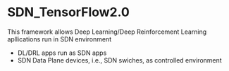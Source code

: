 # SDN_TensorFlow2.0
This framework allows Deep Learning/Deep Reinforcement Learning apllications run in SDN environment
  + DL/DRL apps run as SDN apps
  + SDN Data Plane devices, i.e., SDN swiches, as controlled environment

